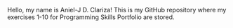 Hello, my name is Aniel-J D. Clariza!
This is my GitHub repository where my exercises 1-10 for Programming Skills Portfolio are stored.